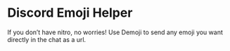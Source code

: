 # Discord Emoji Helper
If you don’t have nitro, no worries! Use Demoji to send any emoji you want directly in the chat as a url.